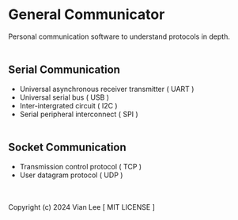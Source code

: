 # General Communicator #
Personal communication software to understand protocols in depth.
<br/></br>
## Serial Communication ##
- Universal asynchronous receiver transmitter ( UART )
- Universal serial bus ( USB )
- Inter-intergrated circuit ( I2C )
- Serial peripheral interconnect ( SPI )
<br/></br>
## Socket Communication ##
- Transmission control protocol ( TCP )
- User datagram protocol ( UDP )

<br/></br>
Copyright (c) 2024 Vian Lee [ MIT LICENSE ]
